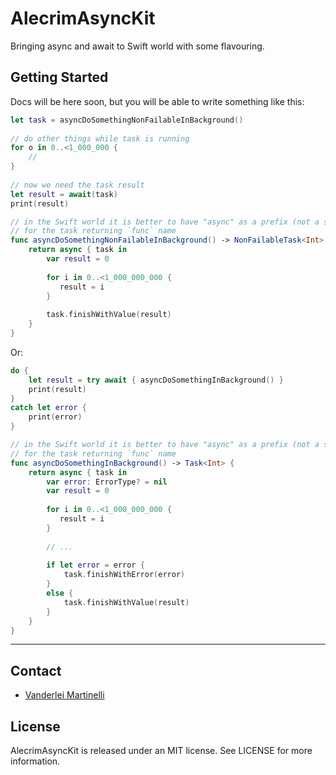 # AlecrimAsyncKit
Bringing async and await to Swift world with some flavouring.

## Getting Started

Docs will be here soon, but you will be able to write something like this:

```swift
let task = asyncDoSomethingNonFailableInBackground()
    
// do other things while task is running
for o in 0..<1_000_000 {
    //
}
    
// now we need the task result
let result = await(task)
print(result)

// in the Swift world it is better to have "async" as a prefix (not a suffix)
// for the task returning `func` name
func asyncDoSomethingNonFailableInBackground() -> NonFailableTask<Int> {
    return async { task in
        var result = 0
    
        for i in 0..<1_000_000_000 {
           result = i
        }
        
        task.finishWithValue(result)
    }
}

```

Or:

```swift
do {
    let result = try await { asyncDoSomethingInBackground() }
    print(result)
}
catch let error {
    print(error)
}

// in the Swift world it is better to have "async" as a prefix (not a suffix)
// for the task returning `func` name
func asyncDoSomethingInBackground() -> Task<Int> {
    return async { task in
        var error: ErrorType? = nil
        var result = 0
        
        for i in 0..<1_000_000_000 {
           result = i
        }
        
        // ...
        
        if let error = error {
            task.finishWithError(error)
        }
        else {
            task.finishWithValue(result)
        }
    }
}

```

---

## Contact

- [Vanderlei Martinelli](https://github.com/vmartinelli)

## License

AlecrimAsyncKit is released under an MIT license. See LICENSE for more information.
